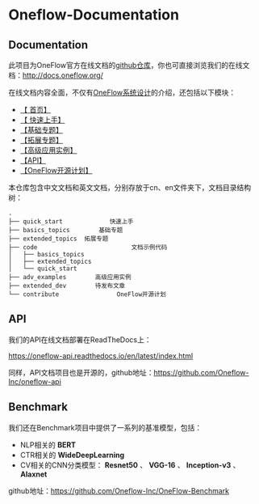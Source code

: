 # Oneflow-Documentation

## Documentation

此项目为OneFlow官方在线文档的[github仓库](https://github.com/Oneflow-Inc/oneflow-documentation)，你也可直接浏览我们的在线文档：http://docs.oneflow.org/ 

在线文档内容全面，不仅有[OneFlow系统设计](http://docs.oneflow.org/basics_topics/essentials_of_oneflow.html)的介绍，还包括以下模块：

- [【 首页】](http://docs.oneflow.org/index.html)
- [【 快速上手】](http://docs.oneflow.org/build_ship/install.html)
- [【基础专题】](http://docs.oneflow.org/basics_topics/data_input.html)
- [【拓展专题】](http://docs.oneflow.org/extended_topics/job_function_define_call.html)
- [【高级应用实例】](http://docs.oneflow.org/adv_examples/resnet.html)
-  [【API】](https://oneflow-api.readthedocs.io/en/latest/)
- [【OneFlow开源计划】](http://docs.oneflow.org/contribute/intro.html)

本仓库包含中文文档和英文文档，分别存放于cn、en文件夹下，文档目录结构树：

```shell
.
├── quick_start             快速上手
├── basics_topics        基础专题
├── extended_topics  拓展专题
├── code                          文档示例代码
│   ├── basics_topics
│   ├── extended_topics
│   └── quick_start
├── adv_examples        高级应用实例 
├── extended_dev        待发布文章
└── contribute                OneFlow开源计划
```



## API

我们的API在线文档部署在ReadTheDocs上：

https://oneflow-api.readthedocs.io/en/latest/index.html

同样，API文档项目也是开源的，github地址：https://github.com/Oneflow-Inc/oneflow-api



## Benchmark

我们还在Benchmark项目中提供了一系列的基准模型，包括：

- NLP相关的 **BERT** 
- CTR相关的 **WideDeepLearning** 
- CV相关的CNN分类模型： **Resnet50** 、 **VGG-16** 、 **Inception-v3** 、 **Alaxnet** 

github地址：https://github.com/Oneflow-Inc/OneFlow-Benchmark